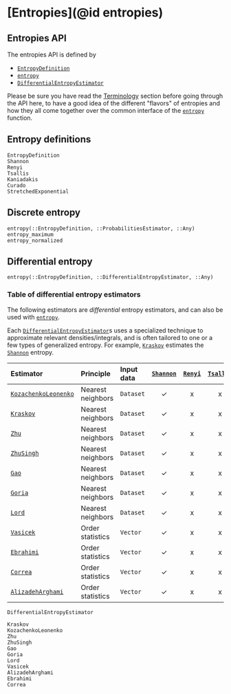 # [Entropies](@id entropies)

## Entropies API

The entropies API is defined by

- [`EntropyDefinition`](@ref)
- [`entropy`](@ref)
- [`DifferentialEntropyEstimator`](@ref)

Please be sure you have read the [Terminology](@ref) section before going through the API here, to have a good idea of the different "flavors" of entropies and how they all come together over the common interface of the [`entropy`](@ref) function.

## Entropy definitions

```@docs
EntropyDefinition
Shannon
Renyi
Tsallis
Kaniadakis
Curado
StretchedExponential
```

## Discrete entropy

```@docs
entropy(::EntropyDefinition, ::ProbabilitiesEstimator, ::Any)
entropy_maximum
entropy_normalized
```

## Differential entropy

```@docs
entropy(::EntropyDefinition, ::DifferentialEntropyEstimator, ::Any)
```

### Table of differential entropy estimators

The following estimators are *differential* entropy estimators, and can also be used
with [`entropy`](@ref).

Each [`DifferentialEntropyEstimator`](@ref)s uses a specialized technique to approximate relevant
densities/integrals, and is often tailored to one or a few types of generalized entropy.
For example, [`Kraskov`](@ref) estimates the [`Shannon`](@ref) entropy.

| Estimator                    | Principle         | Input data | [`Shannon`](@ref) | [`Renyi`](@ref) | [`Tsallis`](@ref) | [`Kaniadakis`](@ref) | [`Curado`](@ref) | [`StretchedExponential`](@ref) |
| :--------------------------- | :---------------- | :--------- | :---------------: | :-------------: | :---------------: | :------------------: | :--------------: | :----------------------------: |
| [`KozachenkoLeonenko`](@ref) | Nearest neighbors | `Dataset`  |        ✓         |        x        |         x         |          x           |        x         |               x                |
| [`Kraskov`](@ref)            | Nearest neighbors | `Dataset`  |        ✓         |        x        |         x         |          x           |        x         |               x                |
| [`Zhu`](@ref)                | Nearest neighbors | `Dataset`  |        ✓         |        x        |         x         |          x           |        x         |               x                |
| [`ZhuSingh`](@ref)           | Nearest neighbors | `Dataset`  |        ✓         |        x        |         x         |          x           |        x         |               x                |
| [`Gao`](@ref)                | Nearest neighbors | `Dataset`  |        ✓         |        x        |         x         |          x           |        x         |               x                |
| [`Goria`](@ref)              | Nearest neighbors | `Dataset`  |        ✓         |        x        |         x         |          x           |        x         |               x                |
| [`Lord`](@ref)               | Nearest neighbors | `Dataset`  |        ✓         |        x        |         x         |          x           |        x         |               x                |
| [`Vasicek`](@ref)            | Order statistics  | `Vector`   |        ✓         |        x        |         x         |          x           |        x         |               x                |
| [`Ebrahimi`](@ref)           | Order statistics  | `Vector`   |        ✓         |        x        |         x         |          x           |        x         |               x                |
| [`Correa`](@ref)             | Order statistics  | `Vector`   |        ✓         |        x        |         x         |          x           |        x         |               x                |
| [`AlizadehArghami`](@ref)    | Order statistics  | `Vector`   |        ✓         |        x        |         x         |          x           |        x         |               x                |

```@docs
DifferentialEntropyEstimator
```

```@docs
Kraskov
KozachenkoLeonenko
Zhu
ZhuSingh
Gao
Goria
Lord
Vasicek
AlizadehArghami
Ebrahimi
Correa
```
